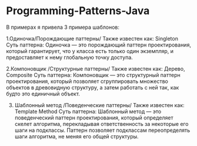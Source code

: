 # Programming-Patterns-Java
В примерах я привела 3 примера шаблонов:

1.Одиночка/Порождающие паттерны/
Также известен как: Singleton
Суть паттерна:
Одиночка — это порождающий паттерн проектирования, который гарантирует, что у класса есть только один экземпляр, и предоставляет к нему глобальную точку доступа.

2.Компоновщик /Структурные паттерны/
Также известен как: Дерево, Composite 
Суть паттерна:
Компоновщик — это структурный паттерн проектирования, который позволяет сгруппировать множество объектов в древовидную структуру, а затем работать с ней так, как будто это единичный объект.

3. Шаблонный метод /Поведенческие паттерны/
Также известен как: Template Method
Суть паттерна:
Шаблонный метод — это поведенческий паттерн проектирования, который определяет скелет алгоритма, перекладывая ответственность за некоторые его шаги на подклассы. Паттерн позволяет подклассам переопределять шаги алгоритма, не меняя его общей структуры.
